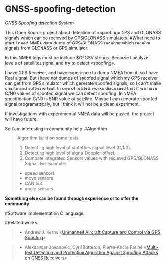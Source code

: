# GNSS-spoofing-detection
*GNSS Spoofing detection System*

This Open Source project about detection of «spoofing» GPS and GLONASS  signals which can be recieved by GPS/GLONASS simulators. 
#What need to start
I need NMEA data dump of GPS/GLONASS receiver which receive signals from GLONASS or GPS simulator.

In this NMEA logs must be include $GPGSV strings. Because I analyze levels of satellites signal and try to detect «spoofing».

I have GPS Receiver, and have experience to dump NMEA from it, so I have Real signal. But i have not dumps of spoofed signal which my GPS receiver can get from GPS simulator which generate spoofed signals, so I can't make charts and software test. In one of related works discussed that if we have C/N0 values of spoofed signal we can detect spoofing. In NMEA specification C/N0 is SNR value of satellite. Maybe I can generate spoofed signal programatticaly, but I think it will not be a clean experiment.

If investigations with experemental NMEA data will be pasted, the project will have future.

So I`am interesting in community help.
#Algorithm
> Algorithm build on some tests:
> 
>  1. Detecting high level of statelities signal level (C/N0).
>  2. Detecting high level of signal Doppler offset.
>  3. Compare integrated Sensors values with recieved GPS/GLONASS Signal.  For example: 
> - speed sensors
> - move sensors
> - CAN bus
> - angle sensors

**Something else can be found through experience or to offer the community**

#Software implementation
C language.

#Related works
> - Andrew J. Kerns «[Unmanned Aircraft Capture and Control via GPS Spoofing]»

> - Aleksandar Jovanovic, Cyril Botteron, Pierre-Andre Fariné «[Multi-test Detection and Protection Algorithm Against Spoofing Attacks on GNSS Receivers]»

[Unmanned Aircraft Capture and Control via GPS Spoofing]: http://radionavlab.ae.utexas.edu/images/stories/files/papers/unmannedCapture.pdf
[Multi-test Detection and Protection Algorithm Against Spoofing Attacks on GNSS Receivers]: http://infoscience.epfl.ch/record/199530/files/ION_PLANS2014_AJovanovic_Published.pdf
 

